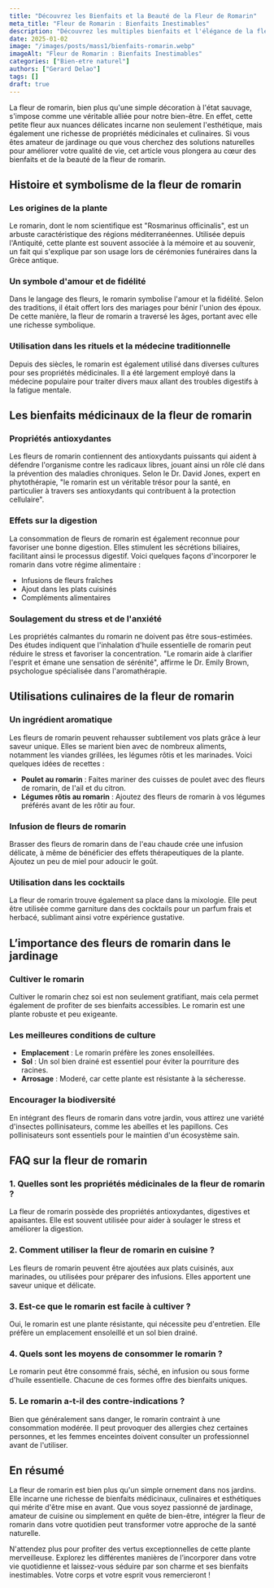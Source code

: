 ```yaml
---
title: "Découvrez les Bienfaits et la Beauté de la Fleur de Romarin"
meta_title: "Fleur de Romarin : Bienfaits Inestimables"
description: "Découvrez les multiples bienfaits et l'élégance de la fleur de romarin pour votre bien-être et votre jardin."
date: 2025-01-02
image: "/images/posts/mass1/bienfaits-romarin.webp"
imageAlt: "Fleur de Romarin : Bienfaits Inestimables"
categories: ["Bien-etre naturel"]
authors: ["Gerard Delao"]
tags: []
draft: true
---
```


La fleur de romarin, bien plus qu'une simple décoration à l'état sauvage, s'impose comme une véritable alliée pour notre bien-être. En effet, cette petite fleur aux nuances délicates incarne non seulement l'esthétique, mais également une richesse de propriétés médicinales et culinaires. Si vous êtes amateur de jardinage ou que vous cherchez des solutions naturelles pour améliorer votre qualité de vie, cet article vous plongera au cœur des bienfaits et de la beauté de la fleur de romarin.

## Histoire et symbolisme de la fleur de romarin

### Les origines de la plante

Le romarin, dont le nom scientifique est "Rosmarinus officinalis", est un arbuste caractéristique des régions méditerranéennes. Utilisée depuis l'Antiquité, cette plante est souvent associée à la mémoire et au souvenir, un fait qui s'explique par son usage lors de cérémonies funéraires dans la Grèce antique. 

### Un symbole d'amour et de fidélité

Dans le langage des fleurs, le romarin symbolise l'amour et la fidélité. Selon des traditions, il était offert lors des mariages pour bénir l'union des époux. De cette manière, la fleur de romarin a traversé les âges, portant avec elle une richesse symbolique.

### Utilisation dans les rituels et la médecine traditionnelle

Depuis des siècles, le romarin est également utilisé dans diverses cultures pour ses propriétés médicinales. Il a été largement employé dans la médecine populaire pour traiter divers maux allant des troubles digestifs à la fatigue mentale.

## Les bienfaits médicinaux de la fleur de romarin

### Propriétés antioxydantes

Les fleurs de romarin contiennent des antioxydants puissants qui aident à défendre l'organisme contre les radicaux libres, jouant ainsi un rôle clé dans la prévention des maladies chroniques. Selon le Dr. David Jones, expert en phytothérapie, "le romarin est un véritable trésor pour la santé, en particulier à travers ses antioxydants qui contribuent à la protection cellulaire".

### Effets sur la digestion

La consommation de fleurs de romarin est également reconnue pour favoriser une bonne digestion. Elles stimulent les sécrétions biliaires, facilitant ainsi le processus digestif. Voici quelques façons d'incorporer le romarin dans votre régime alimentaire :
- Infusions de fleurs fraîches
- Ajout dans les plats cuisinés
- Compléments alimentaires 

### Soulagement du stress et de l'anxiété

Les propriétés calmantes du romarin ne doivent pas être sous-estimées. Des études indiquent que l'inhalation d'huile essentielle de romarin peut réduire le stress et favoriser la concentration. "Le romarin aide à clarifier l'esprit et émane une sensation de sérénité", affirme le Dr. Emily Brown, psychologue spécialisée dans l'aromathérapie.

## Utilisations culinaires de la fleur de romarin

### Un ingrédient aromatique

Les fleurs de romarin peuvent rehausser subtilement vos plats grâce à leur saveur unique. Elles se marient bien avec de nombreux aliments, notamment les viandes grillées, les légumes rôtis et les marinades. Voici quelques idées de recettes :
- **Poulet au romarin** : Faites mariner des cuisses de poulet avec des fleurs de romarin, de l'ail et du citron.
- **Légumes rôtis au romarin** : Ajoutez des fleurs de romarin à vos légumes préférés avant de les rôtir au four.

### Infusion de fleurs de romarin

Brasser des fleurs de romarin dans de l'eau chaude crée une infusion délicate, à même de bénéficier des effets thérapeutiques de la plante. Ajoutez un peu de miel pour adoucir le goût.

### Utilisation dans les cocktails

La fleur de romarin trouve également sa place dans la mixologie. Elle peut être utilisée comme garniture dans des cocktails pour un parfum frais et herbacé, sublimant ainsi votre expérience gustative.

## L’importance des fleurs de romarin dans le jardinage

### Cultiver le romarin

Cultiver le romarin chez soi est non seulement gratifiant, mais cela permet également de profiter de ses bienfaits accessibles. Le romarin est une plante robuste et peu exigeante.

### Les meilleures conditions de culture

- **Emplacement** : Le romarin préfère les zones ensoleillées.
- **Sol** : Un sol bien drainé est essentiel pour éviter la pourriture des racines.
- **Arrosage** : Moderé, car cette plante est résistante à la sécheresse.

### Encourager la biodiversité

En intégrant des fleurs de romarin dans votre jardin, vous attirez une variété d'insectes pollinisateurs, comme les abeilles et les papillons. Ces pollinisateurs sont essentiels pour le maintien d'un écosystème sain.

## FAQ sur la fleur de romarin

### 1. Quelles sont les propriétés médicinales de la fleur de romarin ?

La fleur de romarin possède des propriétés antioxydantes, digestives et apaisantes. Elle est souvent utilisée pour aider à soulager le stress et améliorer la digestion. 

### 2. Comment utiliser la fleur de romarin en cuisine ?

Les fleurs de romarin peuvent être ajoutées aux plats cuisinés, aux marinades, ou utilisées pour préparer des infusions. Elles apportent une saveur unique et délicate.

### 3. Est-ce que le romarin est facile à cultiver ?

Oui, le romarin est une plante résistante, qui nécessite peu d'entretien. Elle préfère un emplacement ensoleillé et un sol bien drainé.

### 4. Quels sont les moyens de consommer le romarin ?

Le romarin peut être consommé frais, séché, en infusion ou sous forme d'huile essentielle. Chacune de ces formes offre des bienfaits uniques.

### 5. Le romarin a-t-il des contre-indications ?

Bien que généralement sans danger, le romarin contraint à une consommation modérée. Il peut provoquer des allergies chez certaines personnes, et les femmes enceintes doivent consulter un professionnel avant de l'utiliser.

## En résumé

La fleur de romarin est bien plus qu'un simple ornement dans nos jardins. Elle incarne une richesse de bienfaits médicinaux, culinaires et esthétiques qui mérite d'être mise en avant. Que vous soyez passionné de jardinage, amateur de cuisine ou simplement en quête de bien-être, intégrer la fleur de romarin dans votre quotidien peut transformer votre approche de la santé naturelle. 

N'attendez plus pour profiter des vertus exceptionnelles de cette plante merveilleuse. Explorez les différentes manières de l’incorporer dans votre vie quotidienne et laissez-vous séduire par son charme et ses bienfaits inestimables. Votre corps et votre esprit vous remercieront !

